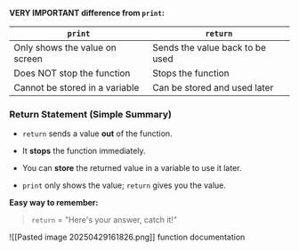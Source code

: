 
**VERY IMPORTANT difference from `print`:**

|`print`|`return`|
|---|---|
|Only shows the value on screen|Sends the value back to be used|
|Does NOT stop the function|Stops the function|
|Cannot be stored in a variable|Can be stored and used later|
### **Return Statement (Simple Summary)**

- `return` sends a value **out** of the function.
    
- It **stops** the function immediately.
    
- You can **store** the returned value in a variable to use it later.
    
- `print` only shows the value; `return` gives you the value.
    

**Easy way to remember:**

> `return` = "Here's your answer, catch it!"

![[Pasted image 20250429161826.png]]
function documentation

